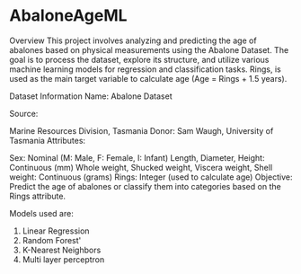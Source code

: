 # AbaloneAgeML
Overview
This project involves analyzing and predicting the age of abalones based on physical measurements using the Abalone Dataset.
The goal is to process the dataset, explore its structure, and utilize various machine learning models for regression and classification tasks.
Rings, is used as the main target variable to calculate age (Age = Rings + 1.5 years).

Dataset Information
Name: Abalone Dataset

Source:

Marine Resources Division, Tasmania
Donor: Sam Waugh, University of Tasmania
Attributes:

Sex: Nominal (M: Male, F: Female, I: Infant)
Length, Diameter, Height: Continuous (mm)
Whole weight, Shucked weight, Viscera weight, Shell weight: Continuous (grams)
Rings: Integer (used to calculate age)
Objective: Predict the age of abalones or classify them into categories based on the Rings attribute.

Models used are:
1. Linear Regression
2. Random Forest'
3. K-Nearest Neighbors
4. Multi layer perceptron
